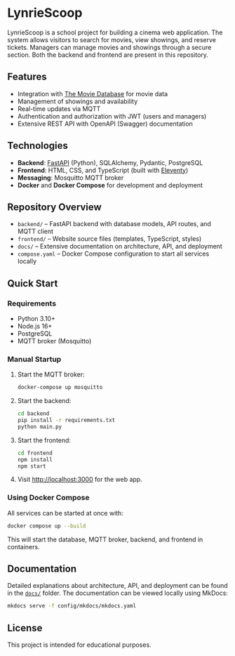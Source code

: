 # LynrieScoop

LynrieScoop is a school project for building a cinema web application. The system allows visitors to search for movies, view showings, and reserve tickets. Managers can manage movies and showings through a secure section. Both the backend and frontend are present in this repository.

## Features

- Integration with [The Movie Database](https://www.themoviedb.org/) for movie data
- Management of showings and availability
- Real-time updates via MQTT
- Authentication and authorization with JWT (users and managers)
- Extensive REST API with OpenAPI (Swagger) documentation

## Technologies

- **Backend**: [FastAPI](https://fastapi.tiangolo.com/) (Python), SQLAlchemy, Pydantic, PostgreSQL
- **Frontend**: HTML, CSS, and TypeScript (built with [Eleventy](https://www.11ty.dev/))
- **Messaging**: Mosquitto MQTT broker
- **Docker** and **Docker Compose** for development and deployment

## Repository Overview

- `backend/` – FastAPI backend with database models, API routes, and MQTT client
- `frontend/` – Website source files (templates, TypeScript, styles)
- `docs/` – Extensive documentation on architecture, API, and deployment
- `compose.yaml` – Docker Compose configuration to start all services locally

## Quick Start

### Requirements

- Python 3.10+
- Node.js 16+
- PostgreSQL
- MQTT broker (Mosquitto)

### Manual Startup

1. Start the MQTT broker:
   ```bash
   docker-compose up mosquitto
   ```
2. Start the backend:
   ```bash
   cd backend
   pip install -r requirements.txt
   python main.py
   ```
3. Start the frontend:
   ```bash
   cd frontend
   npm install
   npm start
   ```
4. Visit <http://localhost:3000> for the web app.

### Using Docker Compose

All services can be started at once with:
```bash
docker compose up --build
```
This will start the database, MQTT broker, backend, and frontend in containers.

## Documentation

Detailed explanations about architecture, API, and deployment can be found in the [`docs/`](docs/README.md) folder. The documentation can be viewed locally using MkDocs:
```bash
mkdocs serve -f config/mkdocs/mkdocs.yaml
```

## License

This project is intended for educational purposes.
